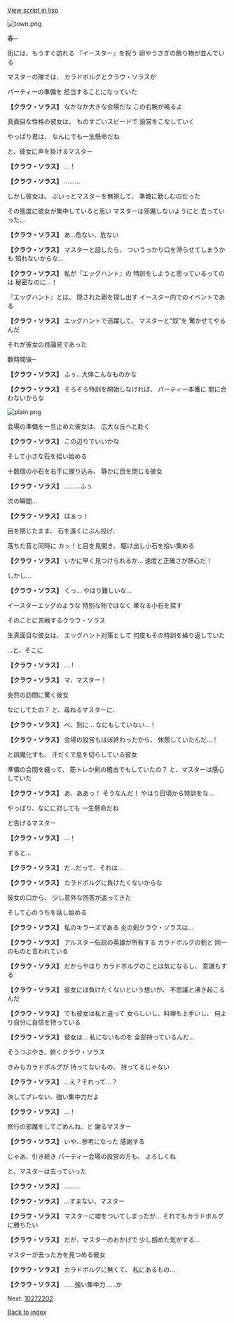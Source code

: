 [View script in lisp](../scripts/10272201.txt)

![town.png](../images/backgrounds/town.png)

春─

街には、もうすぐ訪れる
『イースター』を祝う
卵やうさぎの飾り物が並んでいる

マスターの隊では、
カラドボルグとクラウ・ソラスが

パーティーの準備を
担当することになっていた

**【クラウ・ソラス】**
なかなか大きな会場だな
この右腕が鳴るよ

真面目な性格の彼女は、
ものすごいスピードで
設営をこなしていく

やっぱり君は、
なんにでも一生懸命だね

と、彼女に声を掛けるマスター

**【クラウ・ソラス】**
…！

**【クラウ・ソラス】**
………

しかし彼女は、
ぷいっとマスターを無視して、
準備に勤しむのだった

その態度に彼女が集中していると思い
マスターは邪魔しないようにと
去っていった…

**【クラウ・ソラス】**
あ…危ない、危ない

**【クラウ・ソラス】**
マスターと話したら、
ついうっかり口を滑らせてしまうかも
知れないからな…

**【クラウ・ソラス】**
私が『エッグハント』の
特訓をしようと思っているってのは
秘密なのに…！

『エッグハント』とは、
隠された卵を探し出す
イースター内でのイベントである

**【クラウ・ソラス】**
エッグハントで活躍して、
マスターと“奴”を
驚かせてやるんだ

それが彼女の目論見であった

数時間後─

**【クラウ・ソラス】**
ふぅ…大体こんなものかな

**【クラウ・ソラス】**
そろそろ特訓を開始しなければ、
パーティー本番に
間に合わないからな

![plain.png](../images/backgrounds/plain.png)

会場の準備を一旦止めた彼女は、
広大な丘へと赴く

**【クラウ・ソラス】**
この辺りでいいかな

そして小さな石を拾い始める

十数個の小石を右手に握り込み、
静かに目を閉じる彼女

**【クラウ・ソラス】**
………ふぅ

次の瞬間…

**【クラウ・ソラス】**
はぁっ！

目を閉じたまま、
石を遠くにぶん投げ、

落ちた音と同時に
カッ！と目を見開き、
駆け出し小石を拾い集める

**【クラウ・ソラス】**
いかに早く見つけられるか…
速度と正確さが肝心だ！

しかし…

**【クラウ・ソラス】**
くっ…
やはり難しいな…

イースターエッグのような
特別な物ではなく
単なる小石を探す

そのことに苦戦するクラウ・ソラス

生真面目な彼女は、
エッグハント対策として
何度もその特訓を繰り返していた

…と、そこに

**【クラウ・ソラス】**
…！

**【クラウ・ソラス】**
マ、マスター！

突然の訪問に驚く彼女

なにしてたの？
と、尋ねるマスターに、

**【クラウ・ソラス】**
べ、別に…
なにもしていない…！

**【クラウ・ソラス】**
会場の設営もほぼ終わったから、
休憩していたんだ…！

と誤魔化すも、
汗だくで息を切らしている彼女

準備の合間を縫って、
筋トレか剣の稽古でもしていたの？
と、マスターは感心していた

**【クラウ・ソラス】**
あ、ああっ！
そうなんだ！
やはり日頃から特訓をな…

やっぱり、なにに対しても
一生懸命だね

と告げるマスター

**【クラウ・ソラス】**
…！

すると…

**【クラウ・ソラス】**
だ…だって、それは…

**【クラウ・ソラス】**
カラドボルグに負けたくないからな

彼女の口から、
少し意外な回答が返ってきた

そして心のうちを話し始める

**【クラウ・ソラス】**
私のキラーズである
炎の剣クラウ・ソラスは…

**【クラウ・ソラス】**
アルスター伝説の英雄が所有する
カラドボルグの剣と
同一のものと言われている

**【クラウ・ソラス】**
だからやはり
カラドボルグのことは気になるし、
意識もする

**【クラウ・ソラス】**
彼女には負けたくないという想いが、
不思議と沸き起こるんだ

**【クラウ・ソラス】**
でも彼女は私と違って
女らしいし、料理も上手いし、
何より自分に自信を持っている

**【クラウ・ソラス】**
彼女は…
私にないものを
全部持っているんだ…

そうつぶやき、俯くクラウ・ソラス

きみもカラドボルグが
持ってないもの、
持ってるじゃない

**【クラウ・ソラス】**
…え？それって…？

決してブレない、強い集中力だよ

**【クラウ・ソラス】**
…！

修行の邪魔をしてごめんね、と
謝るマスター

**【クラウ・ソラス】**
いや…参考になった
感謝する

じゃあ、引き続き
パーティー会場の設営の方も、
よろしくね

と、マスターは去っていった 

**【クラウ・ソラス】**
………

**【クラウ・ソラス】**
…すまない、マスター

**【クラウ・ソラス】**
マスターに嘘をついてしまったが…
それでもカラドボルグに勝ちたい

**【クラウ・ソラス】**
だが、マスターのおかげで
少し掴めた気がする…

マスターが去った方を見つめる彼女

**【クラウ・ソラス】**
カラドボルグに無くて、
私にあるもの…

**【クラウ・ソラス】**
……強い集中力……か

Next: [10272202](10272202.md)

[Back to index](index.md)
